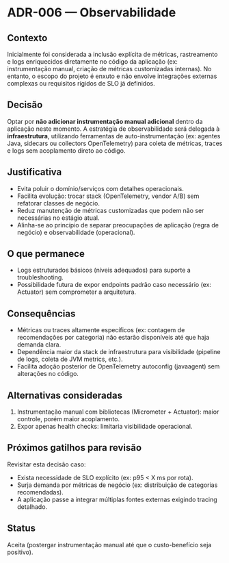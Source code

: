 # ADR-006 — Observabilidade

## Contexto
Inicialmente foi considerada a inclusão explícita de métricas, rastreamento e logs enriquecidos diretamente no código da aplicação (ex: instrumentação manual, criação de métricas customizadas internas). No entanto, o escopo do projeto é enxuto e não envolve integrações externas complexas ou requisitos rígidos de SLO já definidos.

## Decisão
Optar por **não adicionar instrumentação manual adicional** dentro da aplicação neste momento. A estratégia de observabilidade será delegada à **infraestrutura**, utilizando ferramentas de auto-instrumentação (ex: agentes Java, sidecars ou collectors OpenTelemetry) para coleta de métricas, traces e logs sem acoplamento direto ao código.

## Justificativa
- Evita poluir o domínio/serviços com detalhes operacionais.
- Facilita evolução: trocar stack (OpenTelemetry, vendor A/B) sem refatorar classes de negócio.
- Reduz manutenção de métricas customizadas que podem não ser necessárias no estágio atual.
- Alinha-se ao princípio de separar preocupações de aplicação (regra de negócio) e observabilidade (operacional).

## O que permanece
- Logs estruturados básicos (níveis adequados) para suporte a troubleshooting.
- Possibilidade futura de expor endpoints padrão caso necessário (ex: Actuator) sem comprometer a arquitetura.

## Consequências
- Métricas ou traces altamente específicos (ex: contagem de recomendações por categoria) não estarão disponíveis até que haja demanda clara.
- Dependência maior da stack de infraestrutura para visibilidade (pipeline de logs, coleta de JVM metrics, etc.).
- Facilita adoção posterior de OpenTelemetry autoconfig (javaagent) sem alterações no código.

## Alternativas consideradas
1. Instrumentação manual com bibliotecas (Micrometer + Actuator): maior controle, porém maior acoplamento.
2. Expor apenas health checks: limitaria visibilidade operacional.

## Próximos gatilhos para revisão
Revisitar esta decisão caso:
- Exista necessidade de SLO explícito (ex: p95 < X ms por rota).
- Surja demanda por métricas de negócio (ex: distribuição de categorias recomendadas).
- A aplicação passe a integrar múltiplas fontes externas exigindo tracing detalhado.

## Status
Aceita (postergar instrumentação manual até que o custo-benefício seja positivo).